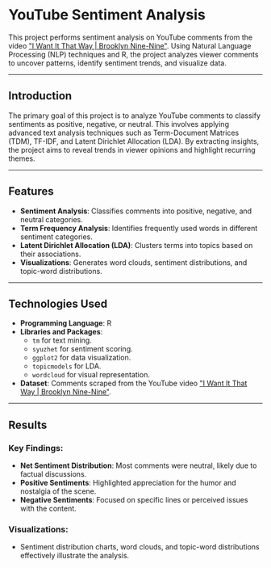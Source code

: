 # YouTube Sentiment Analysis

This project performs sentiment analysis on YouTube comments from the video ["I Want It That Way | Brooklyn Nine-Nine"](https://www.youtube.com/watch?v=HlBYdiXdUa8). Using Natural Language Processing (NLP) techniques and R, the project analyzes viewer comments to uncover patterns, identify sentiment trends, and visualize data.

---

## Introduction

The primary goal of this project is to analyze YouTube comments to classify sentiments as positive, negative, or neutral. This involves applying advanced text analysis techniques such as Term-Document Matrices (TDM), TF-IDF, and Latent Dirichlet Allocation (LDA). By extracting insights, the project aims to reveal trends in viewer opinions and highlight recurring themes.

---

## Features

- **Sentiment Analysis**: Classifies comments into positive, negative, and neutral categories.
- **Term Frequency Analysis**: Identifies frequently used words in different sentiment categories.
- **Latent Dirichlet Allocation (LDA)**: Clusters terms into topics based on their associations.
- **Visualizations**: Generates word clouds, sentiment distributions, and topic-word distributions.

---

## Technologies Used

- **Programming Language**: R
- **Libraries and Packages**:
  - `tm` for text mining.
  - `syuzhet` for sentiment scoring.
  - `ggplot2` for data visualization.
  - `topicmodels` for LDA.
  - `wordcloud` for visual representation.
- **Dataset**: Comments scraped from the YouTube video ["I Want It That Way | Brooklyn Nine-Nine"](https://www.youtube.com/watch?v=HlBYdiXdUa8).

---

## Results

### Key Findings:
- **Net Sentiment Distribution**: Most comments were neutral, likely due to factual discussions.
- **Positive Sentiments**: Highlighted appreciation for the humor and nostalgia of the scene.
- **Negative Sentiments**: Focused on specific lines or perceived issues with the content.

### Visualizations:
- Sentiment distribution charts, word clouds, and topic-word distributions effectively illustrate the analysis.
